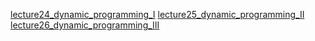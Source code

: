 [lecture24_dynamic_programming_I](../../mooc/hias-algorithm/lecture24_dynamic_programming_I.pdf)
[lecture25_dynamic_programming_II](../../mooc/hias-algorithm/lecture25_dynamic_programming_II.pdf)
[lecture26_dynamic_programming_III](../../mooc/hias-algorithm/lecture26_dynamic_programming_III.pdf)